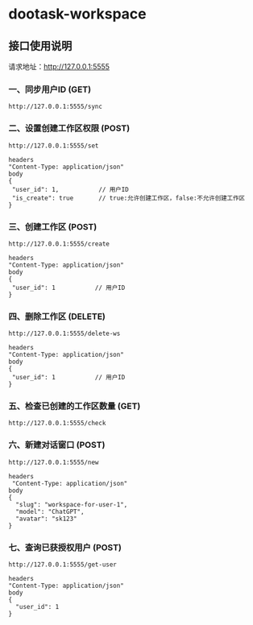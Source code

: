 # dootask-workspace
## 接口使用说明
请求地址：http://127.0.0.1:5555
### 一、同步用户ID (GET)
 ```
http://127.0.0.1:5555/sync
 ```
### 二、设置创建工作区权限 (POST)
 ```
http://127.0.0.1:5555/set
 ```
 ```
headers
 "Content-Type: application/json" 
body
 {
  "user_id": 1,           // 用户ID
  "is_create": true       // true:允许创建工作区，false:不允许创建工作区
 }
 ```
### 三、创建工作区 (POST)
 ```
http://127.0.0.1:5555/create
 ```
 ```
headers
 "Content-Type: application/json" 
body
 {
  "user_id": 1           // 用户ID
 }
 ```
 ### 四、删除工作区 (DELETE)
 ```
http://127.0.0.1:5555/delete-ws
 ```
 ```
headers
 "Content-Type: application/json" 
body
 {
  "user_id": 1           // 用户ID
 }
 ```
### 五、检查已创建的工作区数量 (GET)
 ```
http://127.0.0.1:5555/check
 ```
### 六、新建对话窗口 (POST)
```
http://127.0.0.1:5555/new
```
```
headers
 "Content-Type: application/json" 
body
{
  "slug": "workspace-for-user-1",
  "model": "ChatGPT",
  "avatar": "sk123"
}
```
### 七、查询已获授权用户 (POST)
```
http://127.0.0.1:5555/get-user
```
```
headers
"Content-Type: application/json"
body
{
  "user_id": 1
}
```
